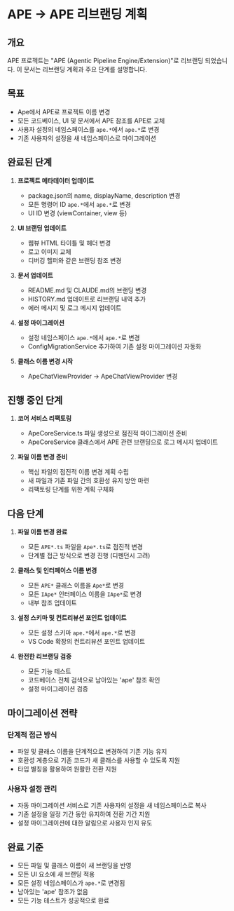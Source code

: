 # APE → APE 리브랜딩 계획

## 개요

APE 프로젝트는 "APE (Agentic Pipeline Engine/Extension)"로 리브랜딩 되었습니다. 이 문서는 리브랜딩 계획과 주요 단계를 설명합니다.

## 목표

- Ape에서 APE로 프로젝트 이름 변경
- 모든 코드베이스, UI 및 문서에서 APE 참조를 APE로 교체
- 사용자 설정의 네임스페이스를 `ape.*`에서 `ape.*`로 변경
- 기존 사용자의 설정을 새 네임스페이스로 마이그레이션

## 완료된 단계

1. **프로젝트 메타데이터 업데이트**
   - package.json의 name, displayName, description 변경
   - 모든 명령어 ID `ape.*`에서 `ape.*`로 변경
   - UI ID 변경 (viewContainer, view 등)

2. **UI 브랜딩 업데이트**
   - 웹뷰 HTML 타이틀 및 헤더 변경
   - 로고 이미지 교체
   - 디버깅 헬퍼와 같은 브랜딩 참조 변경

3. **문서 업데이트**
   - README.md 및 CLAUDE.md의 브랜딩 변경
   - HISTORY.md 업데이트로 리브랜딩 내역 추가
   - 에러 메시지 및 로그 메시지 업데이트

4. **설정 마이그레이션**
   - 설정 네임스페이스 `ape.*`에서 `ape.*`로 변경
   - ConfigMigrationService 추가하여 기존 설정 마이그레이션 자동화

5. **클래스 이름 변경 시작**
   - ApeChatViewProvider → ApeChatViewProvider 변경

## 진행 중인 단계

1. **코어 서비스 리팩토링**
   - ApeCoreService.ts 파일 생성으로 점진적 마이그레이션 준비
   - ApeCoreService 클래스에서 APE 관련 브랜딩으로 로그 메시지 업데이트

2. **파일 이름 변경 준비**
   - 핵심 파일의 점진적 이름 변경 계획 수립
   - 새 파일과 기존 파일 간의 호환성 유지 방안 마련
   - 리팩토링 단계를 위한 계획 구체화

## 다음 단계

1. **파일 이름 변경 완료**
   - 모든 `APE*.ts` 파일을 `Ape*.ts`로 점진적 변경
   - 단계별 접근 방식으로 변경 진행 (디펜던시 고려)

2. **클래스 및 인터페이스 이름 변경**
   - 모든 `APE*` 클래스 이름을 `Ape*`로 변경
   - 모든 `IApe*` 인터페이스 이름을 `IApe*`로 변경
   - 내부 참조 업데이트

3. **설정 스키마 및 컨트리뷰션 포인트 업데이트**
   - 모든 설정 스키마 `ape.*`에서 `ape.*`로 변경
   - VS Code 확장의 컨트리뷰션 포인트 업데이트

4. **완전한 리브랜딩 검증**
   - 모든 기능 테스트
   - 코드베이스 전체 검색으로 남아있는 'ape' 참조 확인
   - 설정 마이그레이션 검증

## 마이그레이션 전략

### 단계적 접근 방식
- 파일 및 클래스 이름을 단계적으로 변경하여 기존 기능 유지
- 호환성 계층으로 기존 코드가 새 클래스를 사용할 수 있도록 지원
- 타입 별칭을 활용하여 원활한 전환 지원

### 사용자 설정 관리
- 자동 마이그레이션 서비스로 기존 사용자의 설정을 새 네임스페이스로 복사
- 기존 설정을 일정 기간 동안 유지하여 전환 기간 지원
- 설정 마이그레이션에 대한 알림으로 사용자 인지 유도

## 완료 기준
- 모든 파일 및 클래스 이름이 새 브랜딩을 반영
- 모든 UI 요소에 새 브랜딩 적용
- 모든 설정 네임스페이스가 `ape.*`로 변경됨
- 남아있는 'ape' 참조가 없음
- 모든 기능 테스트가 성공적으로 완료